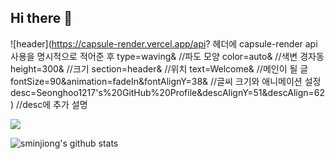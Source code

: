 ## Hi there 👋

![header](https://capsule-render.vercel.app/api? 헤더에 capsule-render api사용을 명시적으로 적어준 후
type=waving& //파도 모양
color=auto& //색변 경자동
height=300& //크기
section=header& //위치
text=Welcome& //메인이 될 글
fontSize=90&animation=fadeIn&fontAlignY=38& //글씨 크기와 애니메이션 설정
desc=Seonghoo1217's%20GitHub%20Profile&descAlignY=51&descAlign=62) //desc에 추가 설명 

<a href="https://hits.seeyoufarm.com"><img src="https://hits.seeyoufarm.com/api/count/incr/badge.svg?url=https%3A%2F%2Fgithub.com%2Fsminjiong%2Fhit-counter&count_bg=%2379C83D&title_bg=%23555555&icon=&icon_color=%23E7E7E7&title=hits&edge_flat=false"/></a>

![sminjiong's github stats](https://github-readme-stats.vercel.app/api?username=seonghoo1217&show_icons=true)

<!--
**sminjiong/sminjiong** is a ✨ _special_ ✨ repository because its `README.md` (this file) appears on your GitHub profile.

Here are some ideas to get you started:

- 🔭 I’m currently working on ...
- 🌱 I’m currently learning ...
- 👯 I’m looking to collaborate on ...
- 🤔 I’m looking for help with ...
- 💬 Ask me about ...
- 📫 How to reach me: ...
- 😄 Pronouns: ...
- ⚡ Fun fact: ...
-->
